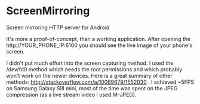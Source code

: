 ScreenMirroring
============

Screen mirroring HTTP server for Android

It's more a proof-of-concept, than a working application. After opening the http://YOUR_PHONE_IP:6100 you should see the live image of your phone's screen.

I didn't put much effort into the screen capturing method. I used the /dev/fd0 method which needs the root permissions and which probably won't work on the newer devices. Here is a great summary of other methods: http://stackoverflow.com/a/10069679/1552030 . I achieved ~5FPS on Samsung Galaxy SIII mini, most of the time was spent on the JPEG compression (as a live stream video I used M-JPEG).
